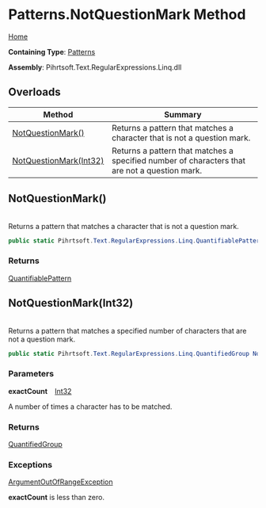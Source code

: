 # Patterns\.NotQuestionMark Method

[Home](../../../../../../README.md)

**Containing Type**: [Patterns](../README.md)

**Assembly**: Pihrtsoft\.Text\.RegularExpressions\.Linq\.dll

## Overloads

| Method | Summary |
| ------ | ------- |
| [NotQuestionMark()](#Pihrtsoft_Text_RegularExpressions_Linq_Patterns_NotQuestionMark) | Returns a pattern that matches a character that is not a question mark\. |
| [NotQuestionMark(Int32)](#Pihrtsoft_Text_RegularExpressions_Linq_Patterns_NotQuestionMark_System_Int32_) | Returns a pattern that matches a specified number of characters that are not a question mark\. |

## NotQuestionMark\(\) <a name="Pihrtsoft_Text_RegularExpressions_Linq_Patterns_NotQuestionMark"></a>

\
Returns a pattern that matches a character that is not a question mark\.

```csharp
public static Pihrtsoft.Text.RegularExpressions.Linq.QuantifiablePattern NotQuestionMark()
```

### Returns

[QuantifiablePattern](../../QuantifiablePattern/README.md)

## NotQuestionMark\(Int32\) <a name="Pihrtsoft_Text_RegularExpressions_Linq_Patterns_NotQuestionMark_System_Int32_"></a>

\
Returns a pattern that matches a specified number of characters that are not a question mark\.

```csharp
public static Pihrtsoft.Text.RegularExpressions.Linq.QuantifiedGroup NotQuestionMark(int exactCount)
```

### Parameters

**exactCount** &ensp; [Int32](https://docs.microsoft.com/en-us/dotnet/api/system.int32)

A number of times a character has to be matched\.

### Returns

[QuantifiedGroup](../../QuantifiedGroup/README.md)

### Exceptions

[ArgumentOutOfRangeException](https://docs.microsoft.com/en-us/dotnet/api/system.argumentoutofrangeexception)

**exactCount** is less than zero\.

